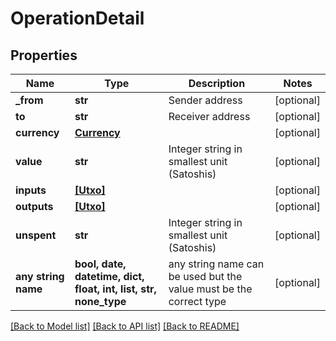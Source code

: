# OperationDetail


## Properties
Name | Type | Description | Notes
------------ | ------------- | ------------- | -------------
**_from** | **str** | Sender address | [optional] 
**to** | **str** | Receiver address | [optional] 
**currency** | [**Currency**](Currency.md) |  | [optional] 
**value** | **str** | Integer string in smallest unit (Satoshis) | [optional] 
**inputs** | [**[Utxo]**](Utxo.md) |  | [optional] 
**outputs** | [**[Utxo]**](Utxo.md) |  | [optional] 
**unspent** | **str** | Integer string in smallest unit (Satoshis) | [optional] 
**any string name** | **bool, date, datetime, dict, float, int, list, str, none_type** | any string name can be used but the value must be the correct type | [optional]

[[Back to Model list]](../README.md#documentation-for-models) [[Back to API list]](../README.md#documentation-for-api-endpoints) [[Back to README]](../README.md)



